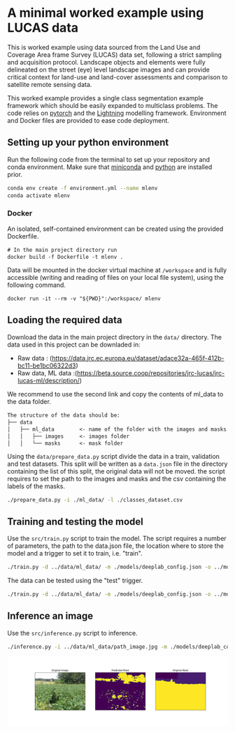 # A minimal worked example using LUCAS data

This is worked example using data sourced from the Land Use and Coverage Area frame Survey (LUCAS) data set, following a strict sampling and acquisition protocol. Landscape objects and elements were fully delineated on the street (eye) level landscape images and can provide critical context for land-use and land-cover assessments and comparison to satellite remote sensing data.

This worked example provides a single class segmentation example framework which should be easily expanded to multiclass problems. The code relies on [pytorch](https://pytorch.org/) and the [Lightning](https://lightning.ai/docs/pytorch/stable/) modelling framework. Environment and Docker files are provided to ease code deployment.

## Setting up your python environment

Run the following code from the terminal to set up your repository and conda environment. 
Make sure that [miniconda](https://docs.conda.io/projects/miniconda/en/latest/miniconda-install.html) 
and [python](https://wiki.python.org/moin/BeginnersGuide/Download) are installed prior. 

```bash
conda env create -f environment.yml --name mlenv
conda activate mlenv
```

### Docker

An isolated, self-contained environment can be created using the provided Dockerfile.

```
# In the main project directory run
docker build -f Dockerfile -t mlenv .
```

Data will be mounted in the docker virtual machine at `/workspace` and is fully accessible (writing and reading of files on your local file system), using the following command.

```
docker run -it --rm -v "${PWD}":/workspace/ mlenv
```

## Loading the required data

Download the data in the main project directory in the `data/` directory. 
The data used in this project can be downladed in:

- Raw data : (https://data.jrc.ec.europa.eu/dataset/adace32a-465f-412b-bc11-be1bc06322d3)
- Raw data, ML data :(https://beta.source.coop/repositories/jrc-lucas/jrc-lucas-ml/description/)

We recommend to use the second link and copy the contents of ml_data to the data folder.

```
The structure of the data should be:
├── data                
│   ├── ml_data        <- name of the folder with the images and masks
│   │   ├── images     <- images folder
│   │   └── masks      <- mask folder
```

Using the `data/prepare_data.py` script divide the data in a train, validation and test datasets. This split will be written as a `data.json` file in the directory containing the list of this split, the original data will not be moved. the script requires to set the path to the images and masks and the csv containing the labels of the masks.

```bash
./prepare_data.py -i ./ml_data/ -l ./classes_dataset.csv
```

## Training and testing the model

Use the `src/train.py` script to train the model. The script requires a number of parameters, the path to the data.json file, the location where to store the model and a trigger to set it to train, i.e. "train".

```bash
./train.py -d ../data/ml_data/ -m ./models/deeplab_config.json -o ../models/ --train
```
The data can be tested using the "test" trigger.

```bash
./train.py -d ../data/ml_data/ -m ./models/deeplab_config.json -o ../models/ --test
```

## Inference an image
Use the `src/inference.py` script to inference.

```bash
./inference.py -i ../data/ml_data/path_image.jpg -m ./models/deeplab_config.json -c ../models.lst.ckpt  -o ../plots/
```

![](https://raw.githubusercontent.com/bluegreen-labs/LUCAS_landscape_elements/main/plots/55862892N.png)
